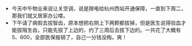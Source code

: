 - 今天中午物业来说让关空调，说是限电给杭州西站开通保障，一直到下周二，那我们就又居家办公喽。
- 下午请了病假去拔智齿，原本想把右侧上下两颗都拔掉，但是医生说得验血才能拔阻生齿，只能先拔了上边的，约了三周后去拔下边的。一共花了大概有5、600，全部医保报销了，自己一分钱没掏，爽！